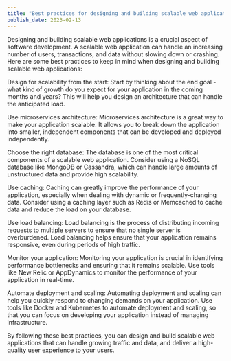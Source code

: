 ```yaml
---
title: "Best practices for designing and building scalable web applications" 
publish_date: 2023-02-13
---
```


Designing and building scalable web applications is a crucial aspect of software development. A scalable web application can handle an increasing number of users, transactions, and data without slowing down or crashing. Here are some best practices to keep in mind when designing and building scalable web applications:

Design for scalability from the start: Start by thinking about the end goal - what kind of growth do you expect for your application in the coming months and years? This will help you design an architecture that can handle the anticipated load.

Use microservices architecture: Microservices architecture is a great way to make your application scalable. It allows you to break down the application into smaller, independent components that can be developed and deployed independently.

Choose the right database: The database is one of the most critical components of a scalable web application. Consider using a NoSQL database like MongoDB or Cassandra, which can handle large amounts of unstructured data and provide high scalability.

Use caching: Caching can greatly improve the performance of your application, especially when dealing with dynamic or frequently-changing data. Consider using a caching layer such as Redis or Memcached to cache data and reduce the load on your database.

Use load balancing: Load balancing is the process of distributing incoming requests to multiple servers to ensure that no single server is overburdened. Load balancing helps ensure that your application remains responsive, even during periods of high traffic.

Monitor your application: Monitoring your application is crucial in identifying performance bottlenecks and ensuring that it remains scalable. Use tools like New Relic or AppDynamics to monitor the performance of your application in real-time.

Automate deployment and scaling: Automating deployment and scaling can help you quickly respond to changing demands on your application. Use tools like Docker and Kubernetes to automate deployment and scaling, so that you can focus on developing your application instead of managing infrastructure.

By following these best practices, you can design and build scalable web applications that can handle growing traffic and data, and deliver a high-quality user experience to your users.